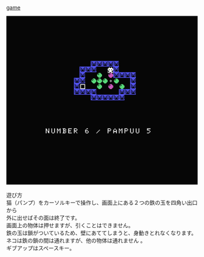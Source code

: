 [game](https://fujisystem2.github.io/kachin-puzzle/)

<img src="Kachin Puzzle.png"/>

遊び方\
猫（パンプ）をカーソルキーで操作し、画面上にある２つの鉄の玉を四角い出口から\
外に出せばその面は終了です。\
画面上の物体は押せますが、引くことはできません。\
鉄の玉は鎖がついているため、壁にあててしまうと、身動きとれなくなります。\
ネコは鉄の鎖の間は通れますが、他の物体は通れません 。\
ギブアップはスペースキー。
